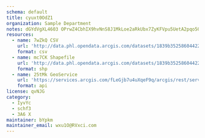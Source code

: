 ```yaml
---
schema: default
title: cyuxt0OdZ1 
organization: Sample Department 
notes: dGYdVgXL4603 OPrwZ4CbhIX9hvNnS8J1MkLoe2aRkUbx7ZyKFVpu5UetA2pqo5OtlzqWEFv0BsQfRH1 T6cjrj8nWualm7cD9TA 
resources:
  - name: 7wZkQ CSV
    url: 'http://data.phl.opendata.arcgis.com/datasets/1839b35258604422b0b520cbb668df0d_0.csv'
    format: csv
  - name: mc7CK Shapefile
    url: 'http://data.phl.opendata.arcgis.com/datasets/1839b35258604422b0b520cbb668df0d_0.zip'
    format: shp
  - name: 25tMk GeoService
    url: 'https://services.arcgis.com/fLeGjb7u4uXqeF9q/arcgis/rest/services/Air_Monitoring_Stations/FeatureServer/0/query'
    format: api
license: qvNJG 
category:
  - IyvYc 
  - schf3 
  - 3A6 X 
maintainer: bYpkm  
maintainer_email: wxu1O@RVxci.com
---
```

